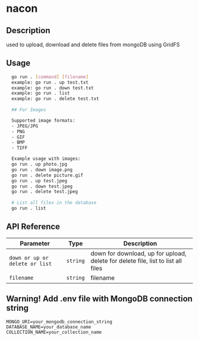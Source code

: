 # nacon
 
## Description

used to upload, download and delete files from mongoDB using GridFS

## Usage

```bash
  go run . [command] [filename]
  example: go run . up test.txt
  example: go run . down test.txt
  example: go run . list 
  example: go run . delete test.txt
  
  ## For Images

  Supported image formats:
  - JPEG/JPG
  - PNG
  - GIF
  - BMP
  - TIFF

  Example usage with images:
  go run . up photo.jpg
  go run . down image.png
  go run . delete picture.gif
  go run . up test.jpeg
  go run . down test.jpeg
  go run . delete test.jpeg
  
  # List all files in the database
  go run . list
```

## API Reference

| Parameter | Type | Description |
|-----------|------|-------------|
| `down or up or delete or list` | `string` | down for download, up for upload, delete for delete file, list to list all files |
| `filename` | `string` | filename |


## Warning! Add .env file with MongoDB connection string 
```
MONGO_URI=your_mongodb_connection_string
DATABASE_NAME=your_database_name
COLLECTION_NAME=your_collection_name
```
